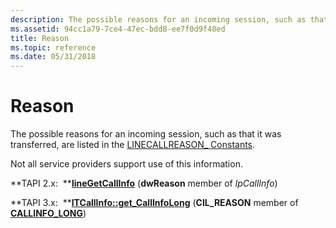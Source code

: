 ```yaml
---
description: The possible reasons for an incoming session, such as that it was transferred, are listed in the LINECALLREASON\_ Constants.
ms.assetid: 94cc1a79-7ce4-47ec-bdd8-ee7f0d9f48ed
title: Reason
ms.topic: reference
ms.date: 05/31/2018
---
```


# Reason

The possible reasons for an incoming session, such as that it was transferred, are listed in the [LINECALLREASON\_ Constants](./linecallreason--constants.md).

Not all service providers support use of this information.

**TAPI 2.x:  **[**lineGetCallInfo**](/windows/win32/api/tapi/nf-tapi-linegetcallinfo) (**dwReason** member of *lpCallInfo*)

**TAPI 3.x:  **[**ITCallInfo::get\_CallInfoLong**](/windows/desktop/api/tapi3if/nf-tapi3if-itcallinfo-get_callinfolong) (**CIL\_REASON** member of [**CALLINFO\_LONG**](/windows/desktop/api/Tapi3if/ne-tapi3if-callinfo_long))

 

 
